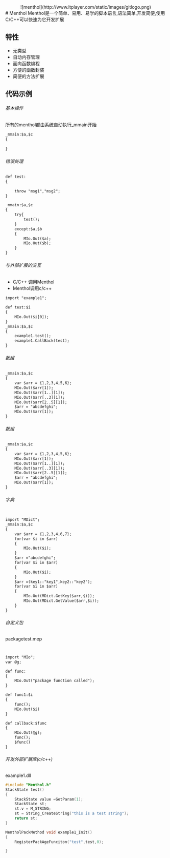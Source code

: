 <div align=center>![menthol](http://www.ltplayer.com/static/images/gitlogo.png)</div>
# Menthol
Menthol是一个简单、易用、易学的脚本语言,语法简单,开发简便,使用C/C++可以快速为它开发扩展

## 特性
* 无类型
* 自动内存管理
* 面向函数编程
* 方便的函数封装
* 简便的方法扩展


## 代码示例

###### 基本操作
所有的menthol都由系统自动执行_mmain开始
```html
_mmain:$a,$c
{    
	
}
```
###### 错误处理

```html
def test:
{
    
    throw "msg1","msg2";
}

_mmain:$a,$c
{    
	try{
		test();
	}
	except:$a,$b
	{
		MIo.Out($a);
		MIo.Out($b);
	}
}

```
###### 与外部扩展的交互
* C/C++ 调用Menthol
* Menthol调用c/c++

```html
import "example1";

def test:$i
{    
	MIo.Out($i[0]);
}
_mmain:$a,$c
{    
	example1.test();
    example1.CallBack(test);
}

```

###### 数组

```html
_mmain:$a,$c
{    
	var $arr = {1,2,3,4,5,6};
	MIo.Out($arr[1]);
	MIo.Out($arr[1..][1]);
	MIo.Out($arr[..3][1]);
	MIo.Out($arr[2..5][1]);
	$arr = "abcdefghi";
	MIo.Out($arr[1]);
}


```


###### 数组

```html
_mmain:$a,$c
{    
    var $arr = {1,2,3,4,5,6};
	MIo.Out($arr[1]);
	MIo.Out($arr[1..][1]);
	MIo.Out($arr[..3][1]);
	MIo.Out($arr[2..5][1]);
	$arr = "abcdefghi";
	MIo.Out($arr[1]);
}


```


###### 字典

```html

import "MDict";
_mmain:$a,$c
{    
    var $arr = {1,2,3,4,6,7};
	for(var $i in $arr)
	{
		MIo.Out($i);
	}
	$arr ="abcdefghi";
	for(var $i in $arr)
	{
		MIo.Out($i);
	}
	$arr =(key1::"key1",key2::"key2");
	for(var $i in $arr)
	{
		MIo.Out(MDict.GetKey($arr,$i));
		MIo.Out(MDict.GetValue($arr,$i));
	}
}

```


###### 自定义包
packagetest.mep


```html


import "MIo";
var @g;

def func:
{    
	MIo.Out("package function called");
}

def func1:$i
{
	func();
	MIo.Out($i)
}

def callback:$func
{
	MIo.Out(@g);
	func();
	$func()
}

```

###### 开发外部扩展库(c/c++)
example1.dll

```cpp
#include "Menthol.h"
StackState test()
{
    StackState value =GetParam(1);
	StackState st;
	st.v = M_STRING;
	st = String_CreateString("this is a test string");
	return st;
}

MentholPackMethod void example1_Init()
{
    RegisterPackAgeFunciton("test",test,0);	

}

```



